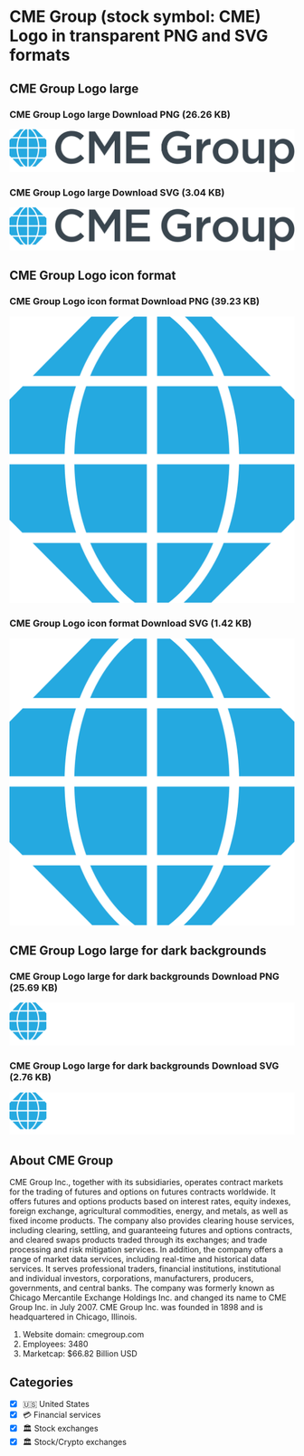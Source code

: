 # CME Group (stock symbol: CME) Logo in transparent PNG and SVG formats

## CME Group Logo large

### CME Group Logo large Download PNG (26.26 KB)

![CME Group Logo large Download PNG (26.26 KB)](/img/orig/CME_BIG-6a1c3d30.png)

### CME Group Logo large Download SVG (3.04 KB)

![CME Group Logo large Download SVG (3.04 KB)](/img/orig/CME_BIG-6572a459.svg)

## CME Group Logo icon format

### CME Group Logo icon format Download PNG (39.23 KB)

![CME Group Logo icon format Download PNG (39.23 KB)](/img/orig/CME-ce2f32ad.png)

### CME Group Logo icon format Download SVG (1.42 KB)

![CME Group Logo icon format Download SVG (1.42 KB)](/img/orig/CME-d501cfc0.svg)

## CME Group Logo large for dark backgrounds

### CME Group Logo large for dark backgrounds Download PNG (25.69 KB)

![CME Group Logo large for dark backgrounds Download PNG (25.69 KB)](/img/orig/CME_BIG.D-9991a6a9.png)

### CME Group Logo large for dark backgrounds Download SVG (2.76 KB)

![CME Group Logo large for dark backgrounds Download SVG (2.76 KB)](/img/orig/CME_BIG.D-a85dce5f.svg)

## About CME Group

CME Group Inc., together with its subsidiaries, operates contract markets for the trading of futures and options on futures contracts worldwide. It offers futures and options products based on interest rates, equity indexes, foreign exchange, agricultural commodities, energy, and metals, as well as fixed income products. The company also provides clearing house services, including clearing, settling, and guaranteeing futures and options contracts, and cleared swaps products traded through its exchanges; and trade processing and risk mitigation services. In addition, the company offers a range of market data services, including real-time and historical data services. It serves professional traders, financial institutions, institutional and individual investors, corporations, manufacturers, producers, governments, and central banks. The company was formerly known as Chicago Mercantile Exchange Holdings Inc. and changed its name to CME Group Inc. in July 2007. CME Group Inc. was founded in 1898 and is headquartered in Chicago, Illinois.

1. Website domain: cmegroup.com
2. Employees: 3480
3. Marketcap: $66.82 Billion USD


## Categories
- [x] 🇺🇸 United States
- [x] 💳 Financial services
- [x] 🏛 Stock exchanges
- [x] 🏛 Stock/Crypto exchanges
